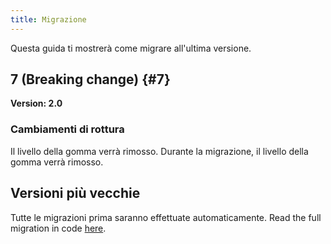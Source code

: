 ```yaml
---
title: Migrazione
---
```


Questa guida ti mostrerà come migrare all'ultima versione.

## 7 (Breaking change) {#7}

**Version: 2.0**

### Cambiamenti di rottura

Il livello della gomma verrà rimosso. Durante la migrazione, il livello della gomma verrà rimosso.

## Versioni più vecchie

Tutte le migrazioni prima saranno effettuate automaticamente.
Read the full migration in code [here](https://github.com/LinwoodDev/Butterfly/blob/95825da4ebbf9ded392c863da577666dbcdda45c/app/lib/models/converter.dart#L17).
